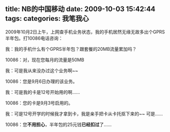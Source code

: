 title: NB的中国移动
date: 2009-10-03 15:42:44
tags:
categories: 我笔我心
---

 2009年10月2日上午，上网查手机业务状态，我的手机居然无缘无故多出个GPRS半年包。打10086电话咨询：

我：我的手机什么有个GPRS半年包？跟套餐的20MB流量累加吗？

10086：对，现在您每月的流量是50MB

我：可是我从来没办过这个业务啊~~

10086：您是9月6日办理的该业务。

我：可是我的卡是12号开始用的啊……

10086：您的卡是9月3号启用的。

我：可是12号开学的时候我才拿到卡，我是亲手把卡从卡托抠下来的~~ 可是……

10086：您**不用担心**，半年包的25元钱**已经扣过**了……